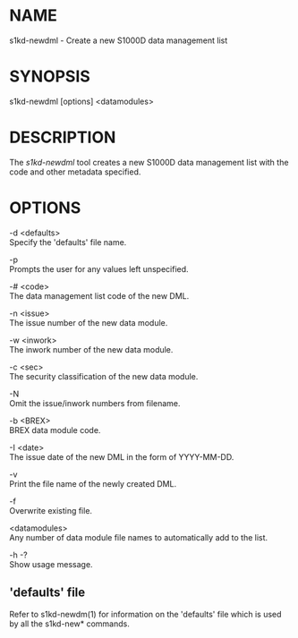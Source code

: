 NAME
====

s1kd-newdml - Create a new S1000D data management list

SYNOPSIS
========

s1kd-newdml \[options\] &lt;datamodules&gt;

DESCRIPTION
===========

The *s1kd-newdml* tool creates a new S1000D data management list with the code and other metadata specified.

OPTIONS
=======

-d &lt;defaults&gt;  
Specify the 'defaults' file name.

-p  
Prompts the user for any values left unspecified.

-\# &lt;code&gt;  
The data management list code of the new DML.

-n &lt;issue&gt;  
The issue number of the new data module.

-w &lt;inwork&gt;  
The inwork number of the new data module.

-c &lt;sec&gt;  
The security classification of the new data module.

-N  
Omit the issue/inwork numbers from filename.

-b &lt;BREX&gt;  
BREX data module code.

-I &lt;date&gt;  
The issue date of the new DML in the form of YYYY-MM-DD.

-v  
Print the file name of the newly created DML.

-f  
Overwrite existing file.

&lt;datamodules&gt;  
Any number of data module file names to automatically add to the list.

-h -?  
Show usage message.

'defaults' file
---------------

Refer to s1kd-newdm(1) for information on the 'defaults' file which is used by all the s1kd-new\* commands.
